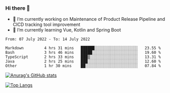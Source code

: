 ### Hi there 👋

- 🔭 I’m currently working on Maintenance of Product Release Pipeline and CICD tracking tool improvement
- 🌱 I’m currently learning Vue, Kotlin and Spring Boot

<!--START_SECTION:waka-->

```text
From: 07 July 2022 - To: 14 July 2022

Markdown         4 hrs 31 mins   ██████░░░░░░░░░░░░░░░░░░░   23.55 %
Bash             3 hrs 46 mins   █████░░░░░░░░░░░░░░░░░░░░   19.60 %
TypeScript       2 hrs 33 mins   ███▒░░░░░░░░░░░░░░░░░░░░░   13.31 %
Java             2 hrs 25 mins   ███░░░░░░░░░░░░░░░░░░░░░░   12.60 %
Other            1 hr 30 mins    ██░░░░░░░░░░░░░░░░░░░░░░░   07.84 %
```

<!--END_SECTION:waka-->

[![Anurag's GitHub stats](https://github-readme-stats.vercel.app/api?username=yunhao981&show_icons=true&theme=solarized-dark)](https://github.com/anuraghazra/github-readme-stats)

[![Top Langs](https://github-readme-stats.vercel.app/api/top-langs/?username=yunhao981&theme=solarized-dark&layout=compact)](https://github.com/anuraghazra/github-readme-stats)

<!--
**yunhao981/yunhao981** is a ✨ _special_ ✨ repository because its `README.md` (this file) appears on your GitHub profile.

Here are some ideas to get you started:

- 🔭 I’m currently working on Maintenance of Release Pipeline and CICD tracking tool improvement
- 🌱 I’m currently learning Vue, Kotlin and Spring Boot
- 👯 I’m looking to collaborate on ...
- 🤔 I’m looking for help with ...
- 💬 Ask me about ...
- 📫 How to reach me: ...
- 😄 Pronouns: ...
- ⚡ Fun fact: ...
-->


